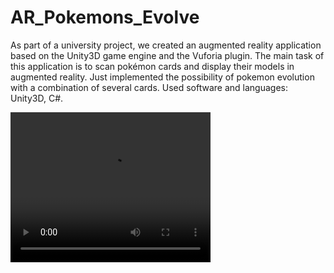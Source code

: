 # AR_Pokemons_Evolve
As part of a university project, we created an augmented 
reality application based on the Unity3D game engine and 
the Vuforia plugin. 
The main task of this application is to scan pokémon cards and display 
their models in augmented reality. Just implemented the possibility of pokemon 
evolution with a combination of several cards.  Used software and languages: Unity3D, C#.


<video width="320" height="240" controls>
  <source type="video/mp4" src="https://github.com/JebCrafters/AR_Pokemons_Evolve/blob/main/Final%20Result.mp4">
</video>
